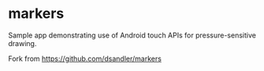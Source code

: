 # markers
Sample app demonstrating use of Android touch APIs for pressure-sensitive drawing.

Fork from https://github.com/dsandler/markers
